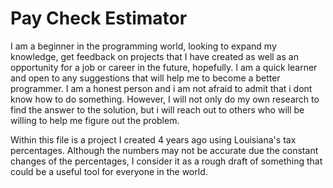 # Pay Check Estimator
I am a beginner in the programming world, looking to expand my knowledge, get feedback on projects that I have created
as well as an opportunity for a job or career in the future, hopefully. I am a quick learner and open to any suggestions
that will help me to become a better programmer. I am a honest person and i am not afraid to admit that i dont know how to do something. However, I will not only do my own research to find the answer to the solution, but i will reach out to others who will be willing to help me figure out the problem.

Within this file is a project I created 4 years ago using Louisiana's tax percentages. Although the numbers may not be accurate due the constant changes of the percentages, I consider it as a rough draft of something that could be a useful tool for everyone in the world.
